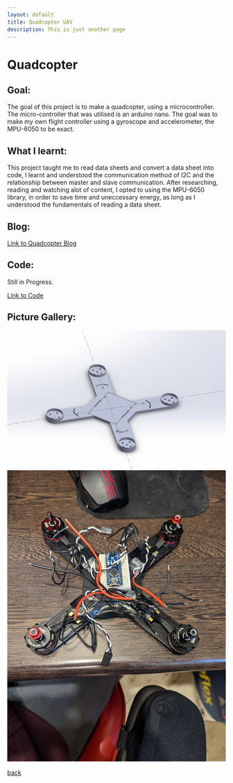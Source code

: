 ```yaml
---
layout: default
title: Quadcopter UAV
description: This is just another page
---
```


# Quadcopter


## Goal:

The goal of this project is to make a quadcopter, using a microcontroller. The micro-controller that was utilised is an arduino nano. The goal was to make my own flight controller using a gyroscope and accelerometer, the MPU-6050 to be exact. 

## What I learnt:

This project taught me to read data sheets and convert a data sheet into code, I learnt and understood the communication method of I2C and the relationship between master and slave communication. After researching, reading and watching alot of content, I opted to using the MPU-6050 library, in order to save time and uneccessary energy, as long as I understood the fundamentals of reading a data sheet.

## Blog:

[Link to Quadcopter Blog](https://github.com/joey101/quadcopter/BlogScript.html)

## Code:

Still in Progress.

[Link to Code](https://github.com/joey101/quadcopter/tree/main/code)

## Picture Gallery: 

![Picture1](../images/drone/001.jpg)
![Picture2](../images/drone/002.jpg)

[back](../index.html)
